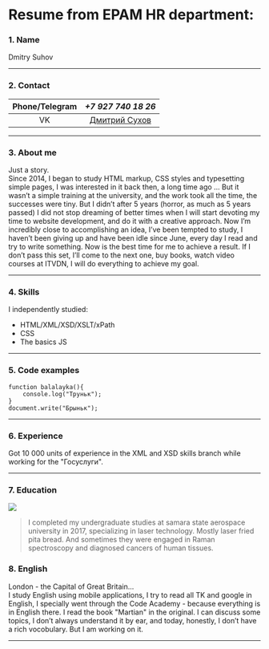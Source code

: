 # Resume from EPAM HR department:

### 1. Name

Dmitry Suhov


------------

### 2. Contact  
|  Phone/Telegram | ***+7 927 740 18 26***  |
| :------------: | :------------: |
| VK  |  [Дмитрий Сухов](https://vk.com/dmitriy_suhov_95) |

------------

### 3. About me

Just a story.  
Since 2014, I began to study HTML markup, CSS styles and typesetting simple pages, I was interested in it back then, a long time ago ... But it wasn’t a simple training at the university, and the work took all the time, the successes were tiny. But I didn’t after 5 years (horror, as much as 5 years passed) I did not stop dreaming of better times when I will start devoting my time to website development, and do it with a creative approach.
Now I’m incredibly close to accomplishing an idea, I’ve been tempted to study, I haven’t been giving up and have been idle since June, every day I read and try to write something. Now is the best time for me to achieve a result. If I don’t pass this set, I’ll come to the next one, buy books, watch video courses at ITVDN, I will do everything to achieve my goal. 

------------

### 4. Skills

I independently studied:
- HTML/XML/XSD/XSLT/xPath
- CSS
- The basics JS

------------

### 5. Code examples

```javascrip  
function balalayka(){
    console.log("Труньк");
}  
document.write("Брыньк");
```

------------
### 6. Experience

 Got 10 000 units of experience in the XML and XSD skills branch while working for the "Госуслуги".

------------

### 7. Education

![](https://cf.ppt-online.org/files2/slide/t/TmIaBJA1vR89njyShuUOciqblG5W23doZsDQrYepN/slide-2.jpg)

> I completed my undergraduate studies at samara state aerospace university in 2017, specializing in laser technology.
Mostly laser fried pita bread. And sometimes they were engaged in Raman spectroscopy and diagnosed cancers of human tissues.

### 8. English
London - the Capital of Great Britain...  
I study English using mobile applications, I try to read all TK and google in English, I specially went through the Code Academy - because everything is in English there. I read the book "Martian" in the original.
I can discuss some topics, I don’t always understand it by ear, and today, honestly, I don’t have a rich vocobulary. But I am working on it.


------------